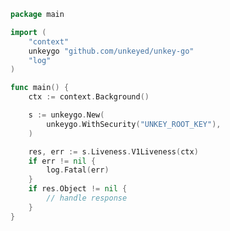 <!-- Start SDK Example Usage [usage] -->
```go
package main

import (
	"context"
	unkeygo "github.com/unkeyed/unkey-go"
	"log"
)

func main() {
	ctx := context.Background()

	s := unkeygo.New(
		unkeygo.WithSecurity("UNKEY_ROOT_KEY"),
	)

	res, err := s.Liveness.V1Liveness(ctx)
	if err != nil {
		log.Fatal(err)
	}
	if res.Object != nil {
		// handle response
	}
}

```
<!-- End SDK Example Usage [usage] -->